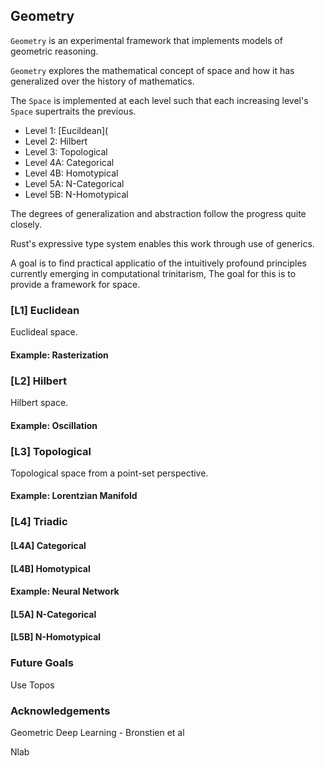 ## Geometry

`Geometry` is an experimental framework that implements models of geometric reasoning.

`Geometry` explores the mathematical concept of space and how it has generalized over the history of mathematics.

The `Space` is implemented at each level such that each increasing level's `Space` supertraits the previous.

* Level 1: [Eucildean](
* Level 2: Hilbert
* Level 3: Topological
* Level 4A: Categorical
* Level 4B: Homotypical
* Level 5A: N-Categorical
* Level 5B: N-Homotypical

The degrees of generalization and abstraction follow the progress quite closely.

Rust's expressive type system enables this work through use of generics.

A goal is to find practical applicatio of the intuitively profound principles currently emerging in computational trinitarism, The goal for this is to provide a framework for space.

### [L1] Euclidean

Euclideal space.

#### Example: Rasterization

### [L2] Hilbert

Hilbert space.

#### Example: Oscillation

### [L3] Topological

Topological space from a point-set perspective.

#### Example: Lorentzian Manifold

### [L4] Triadic

#### [L4A] Categorical

#### [L4B] Homotypical

#### Example: Neural Network

#### [L5A] N-Categorical

#### [L5B] N-Homotypical

### Future Goals

Use Topos

### Acknowledgements

Geometric Deep Learning - Bronstien et al

Nlab
